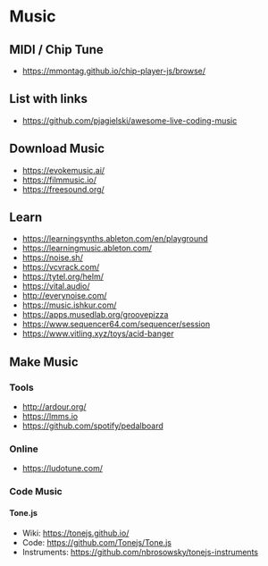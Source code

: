 # Music

## MIDI / Chip Tune

- <https://mmontag.github.io/chip-player-js/browse/>

## List with links

- <https://github.com/pjagielski/awesome-live-coding-music>

## Download Music

- <https://evokemusic.ai/>
- <https://filmmusic.io/>
- <https://freesound.org/>

## Learn

- <https://learningsynths.ableton.com/en/playground>
- <https://learningmusic.ableton.com/>
- <https://noise.sh/>
- <https://vcvrack.com/>
- <https://tytel.org/helm/>
- <https://vital.audio/>
- <http://everynoise.com/>
- <https://music.ishkur.com/>
- <https://apps.musedlab.org/groovepizza>
- <https://www.sequencer64.com/sequencer/session>
- <https://www.vitling.xyz/toys/acid-banger>

## Make Music

### Tools

- <http://ardour.org/>
- <https://lmms.io>
- <https://github.com/spotify/pedalboard>

### Online

- <https://ludotune.com/>

### Code Music

#### Tone.js

- Wiki: <https://tonejs.github.io/>
- Code: <https://github.com/Tonejs/Tone.js>
- Instruments: <https://github.com/nbrosowsky/tonejs-instruments>
